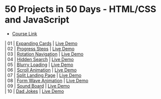 # 50 Projects in 50 Days - HTML/CSS and JavaScript

- [Course Link](https://www.udemy.com/course/50-projects-50-days)

| 01 | [Expanding Cards](https://github.com/moouro/50Projects-In50Days/tree/main/expanding-cards)
| [Live Demo](https://xenodochial-panini-1f19ae.netlify.app/) <br>
| 02 | [Progress Steps](https://github.com/moouro/50Projects-In50Days/tree/main/progress-steps)
| [Live Demo](https://gifted-clarke-f0c2ee.netlify.app/) <br>
| 03 | [Rotation Navigation](https://github.com/moouro/50Projects-In50Days/tree/main/rotating-navigation)
| [Live Demo](https://competent-wiles-bf8aa0.netlify.app/) <br>
| 04 | [Hidden Search](https://github.com/moouro/50Projects-In50Days/tree/main/hidden-search-widget)
| [Live Demo](https://dazzling-clarke-e48ce0.netlify.app/) <br>
| 05 | [Blurry Loading](https://github.com/moouro/50Projects-In50Days/tree/main/blurry-loading)
| [Live Demo](https://goofy-aryabhata-9039af.netlify.app/) <br>
| 06 | [Scroll Animation](https://github.com/moouro/50Projects-In50Days/tree/main/blurry-loading)
| [Live Demo](https://festive-pare-6172a0.netlify.app/) <br>
| 07 | [Split Landing Page](https://github.com/moouro/50Projects-In50Days/tree/main/split-landing-page)
| [Live Demo](https://vibrant-roentgen-86e8b5.netlify.app/) <br>
| 08 | [Form Wave Animation](https://github.com/moouro/50Projects-In50Days/tree/main/form-wave-animation)
| [Live Demo](https://vigorous-noyce-46f0f8.netlify.app/) <br>
| 09 | [Sound Board](https://github.com/moouro/50Projects-In50Days/tree/main/sound-board)
| [Live Demo](https://sharp-lewin-c88a6c.netlify.app/) <br>
| 10 | [Dad Jokes](https://github.com/moouro/50Projects-In50Days/tree/main/dad-jokes)
| [Live Demo](https://gallant-lewin-1fd8dd.netlify.app/) <br>
